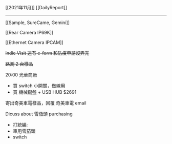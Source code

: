 [[2021年11月]]
[[DailyReport]]

---

[[Sample, SureCame, Gemini]]

[[Rear Camera IP69K]]

[[Ethernet Camera IPCAM]]

~~Indie Visit 還有 e-form 和防疫申請沒弄完~~

~~路測 2 台樣品~~

20:00 光華商廠
- 買 switch 小開關，做線用
- 買 機械鍵盤 + USB HUB $2691

寄出奇美車電樣品，回覆 奇美車電 email

Dicuss about 雪茄頭 purchasing
- 打統編: 
- 車用雪茄頭
- switch